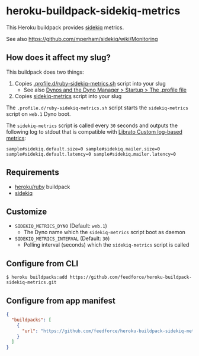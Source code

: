 # heroku-buildpack-sidekiq-metrics

This Heroku buildpack provides [sidekiq](https://github.com/mperham/sidekiq) metrics.

See also https://github.com/mperham/sidekiq/wiki/Monitoring

## How does it affect my slug?

This buildpack does two things:

1. Copies [.profile.d/ruby-sidekiq-metrics.sh](https://github.com/feedforce/heroku-buildpack-sidekiq-metrics/blob/master/.profile.d/ruby-sidekiq-metrics.sh) script into your slug
    * See also [Dynos and the Dyno Manager > Startup > The .profile file](https://devcenter.heroku.com/articles/dynos#the-profile-file)
1. Copies [sidekiq-metrics](https://github.com/feedforce/heroku-buildpack-sidekiq-metrics/blob/master/sidekiq-metrics) script into your slug

The `.profile.d/ruby-sidekiq-metrics.sh` script starts the `sidekiq-metrics` script on `web.1` Dyno boot.

The `sidekiq-metrics` script is called every `30` seconds and outputs the following log to stdout that is compatible with [Librato Custom log-based metrics](https://devcenter.heroku.com/articles/librato#custom-log-based-metrics):

```
sample#sidekiq.default.size=0 sample#sidekiq.mailer.size=0
sample#sidekiq.default.latency=0 sample#sidekiq.mailer.latency=0
```

## Requirements

* [heroku/ruby](https://github.com/heroku/heroku-buildpack-ruby) buildpack
* [sidekiq](https://github.com/mperham/sidekiq)

## Customize

* `SIDEKIQ_METRICS_DYNO` (Default: `web.1`)
    * The Dyno name which the `sidekiq-metrics` script boot as daemon
* `SIDEKIQ_METRICS_INTERVAL` (Default: `30`)
    * Polling interval (seconds) which the `sidekiq-metrics` script is called

## Configure from CLI

```
$ heroku buildpacks:add https://github.com/feedforce/heroku-buildpack-sidekiq-metrics.git
```

## Configure from app manifest

```json
{
  "buildpacks": [
    {
      "url": "https://github.com/feedforce/heroku-buildpack-sidekiq-metrics.git"
    }
  ]
}
```
